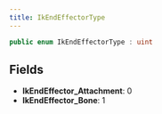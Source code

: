 ```yaml
---
title: IkEndEffectorType
---
```


```csharp
public enum IkEndEffectorType : uint
```

## Fields

- **IkEndEffector_Attachment**: 0
- **IkEndEffector_Bone**: 1

